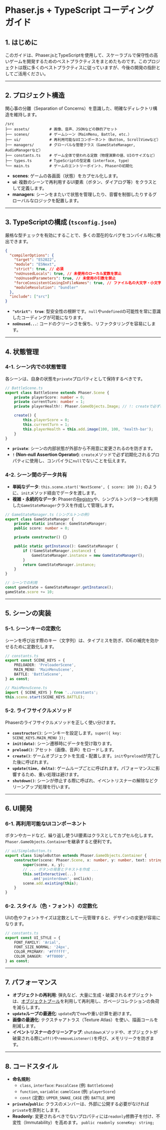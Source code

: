 # Phaser.js + TypeScript コーディングガイド

## 1. はじめに
このガイドは、Phaser.jsとTypeScriptを使用して、スケーラブルで保守性の高いゲームを開発するためのベストプラクティスをまとめたものです。このプロジェクトは既に多くのベストプラクティスに従っていますが、今後の開発の指針としてご活用ください。

---

## 2. プロジェクト構造
関心事の分離（Separation of Concerns）を意識した、明確なディレクトリ構造を維持します。

```
/src
├── assets/         # 画像、音声、JSONなどの静的アセット
├── scenes/         # ゲームシーン（MainMenu, Battle, etc.）
├── ui/             # 再利用可能なUIコンポーネント（Button, ScrollViewなど）
├── managers/       # グローバルな管理クラス（GameStateManager, AudioManagerなど）
├── constants.ts    # ゲーム全体で使われる定数（物理演算の値、UIのサイズなど）
├── types.ts        # TypeScriptの型定義（interface, type）
└── main.ts         # ゲームのエントリーポイント、Phaserの初期化
```

- **scenes**: ゲームの各画面（状態）をカプセル化します。
- **ui**: 複数のシーンで再利用するUI要素（ボタン、ダイアログ等）をクラスとして定義します。
- **managers**: シーンをまたいで状態を管理したり、音響を制御したりするグローバルなロジックを配置します。

---

## 3. TypeScriptの構成 (`tsconfig.json`)
厳格な型チェックを有効にすることで、多くの潜在的なバグをコンパイル時に検出できます。

```json
{
  "compilerOptions": {
    "target": "ES2022",
    "module": "ESNext",
    "strict": true, // 必須
    "noUnusedLocals": true, // 未使用のローカル変数を禁止
    "noUnusedParameters": true, // 未使用の引数を禁止
    "forceConsistentCasingInFileNames": true, // ファイル名の大文字・小文字を区別
    "moduleResolution": "bundler"
  },
  "include": ["src"]
}
```

- **`"strict": true`**: 型安全性の根幹です。`null`や`undefined`の可能性を常に意識したコーディングが可能になります。
- **`noUnused...`**: コードのクリーンさを保ち、リファクタリングを容易にします。

---

## 4. 状態管理
### 4-1. シーン内での状態管理
各シーンは、自身の状態を`private`プロパティとして保持するべきです。

```typescript
// BattleScene.ts
export class BattleScene extends Phaser.Scene {
    private playerScore: number = 0;
    private currentTurn: number = 1;
    private playerHealth!: Phaser.GameObjects.Image; // !: createで必ず初期化

    create() {
        this.playerScore = 0;
        this.currentTurn = 1;
        this.playerHealth = this.add.image(100, 100, 'health-bar');
    }
}
```
- **`private`**: シーンの内部状態が外部から不用意に変更されるのを防ぎます。
- **`!` (Non-null Assertion Operator)**: `create`メソッドで必ず初期化されるプロパティに使用し、コンパイラに`null`でないことを伝えます。

### 4-2. シーン間のデータ共有
- **単純なデータ**: `this.scene.start('NextScene', { score: 100 });` のように、`init`メソッド経由でデータを渡します。
- **複雑・永続的なデータ**: Phaserの[Registry](https://newdocs.phaser.io/docs/3.70.0/Phaser.Data.DataManager)や、シングルトンパターンを利用した`GameStateManager`クラスを作成して管理します。

```typescript
// GameStateManager.ts (シングルトンの例)
export class GameStateManager {
    private static instance: GameStateManager;
    public score: number = 0;

    private constructor() {}

    public static getInstance(): GameStateManager {
        if (!GameStateManager.instance) {
            GameStateManager.instance = new GameStateManager();
        }
        return GameStateManager.instance;
    }
}

// シーンでの利用
const gameState = GameStateManager.getInstance();
gameState.score += 10;
```

---

## 5. シーンの実装
### 5-1. シーンキーの定数化
シーンを呼び出す際のキー（文字列）は、タイプミスを防ぎ、IDEの補完を効かせるために定数化します。

```typescript
// constants.ts
export const SCENE_KEYS = {
    PRELOADER: 'PreloaderScene',
    MAIN_MENU: 'MainMenuScene',
    BATTLE: 'BattleScene',
} as const;

// MainMenuScene.ts
import { SCENE_KEYS } from '../constants';
this.scene.start(SCENE_KEYS.BATTLE);
```

### 5-2. ライフサイクルメソッド
Phaserのライフサイクルメソッドを正しく使い分けます。
- **`constructor()`**: シーンキーを設定します。`super({ key: SCENE_KEYS.MAIN_MENU });`
- **`init(data)`**: シーン遷移時にデータを受け取ります。
- **`preload()`**: アセット（画像、音声）をロードします。
- **`create()`**: ゲームオブジェクトを生成・配置します。`init`や`preload`が完了した後に呼ばれます。
- **`update(time, delta)`**: ゲームループごとに呼ばれます。パフォーマンスに影響するため、重い処理は避けます。
- **`shutdown()`**: シーンが停止する際に呼ばれ、イベントリスナーの解除などクリーンアップ処理を行います。

---

## 6. UI開発
### 6-1. 再利用可能なUIコンポーネント
ボタンやカードなど、繰り返し使うUI要素はクラスとしてカプセル化します。`Phaser.GameObjects.Container`を継承すると便利です。

```typescript
// ui/SimpleButton.ts
export class SimpleButton extends Phaser.GameObjects.Container {
    constructor(scene: Phaser.Scene, x: number, y: number, text: string, onClick: () => void) {
        super(scene, x, y);
        // ... ボタンの背景とテキストを作成 ...
        this.setInteractive(...)
            .on('pointerdown', onClick);
        scene.add.existing(this);
    }
}
```

### 6-2. スタイル（色・フォント）の定数化
UIの色やフォントサイズは定数として一元管理すると、デザインの変更が容易になります。

```typescript
// constants.ts
export const UI_STYLE = {
    FONT_FAMILY: 'Arial',
    FONT_SIZE_NORMAL: '24px',
    COLOR_PRIMARY: '#ffffff',
    COLOR_DANGER: '#ff0000',
} as const;
```

---

## 7. パフォーマンス
- **オブジェクトの再利用**: 弾丸など、大量に生成・破棄されるオブジェクトは、[オブジェクトプール](https://newdocs.phaser.io/docs/3.70.0/Phaser.GameObjects.Group#get)を利用して再利用し、ガベージコレクションの負荷を減らします。
- **`update`ループの最適化**: `update`内で`new`や重い計算を避けます。
- **画像の最適化**: テクスチャアトラス（Texture Atlas）を使い、描画コールを削減します。
- **イベントリスナーのクリーンアップ**: `shutdown`メソッドや、オブジェクトが破棄される際に`off()`や`removeListener()`を呼び、メモリリークを防ぎます。

---

## 8. コードスタイル
- **命名規則**:
  - `class`, `interface`: `PascalCase` (例: `BattleScene`)
  - `function`, `variable`: `camelCase` (例: `playerScore`)
  - `const` (定数): `UPPER_SNAKE_CASE` (例: `BATTLE_BPM`)
- **`private`/`public`**: クラスのメンバーは、外部に公開する必要がなければ`private`を原則とします。
- **Readonly**: 変更されるべきでないプロパティには`readonly`修飾子を付け、不変性（Immutability）を高めます。
  `public readonly sceneKey: string;`
